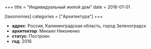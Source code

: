 
+++
title = "Индивидуальный жилой дом"
date = 2016-01-01

[taxonomies]
categories = ["Архитектура"]
+++

- **адрес**: Россия, Калининградская область, город Зеленоградск
- **архитектор**: Михаил Никоненко
- **статус**: Построен
- **год**: 2016
        